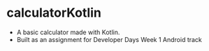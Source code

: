 # calculatorKotlin
- A basic calculator made with Kotlin.
- Built as an assignment for Developer Days Week 1 Android track
